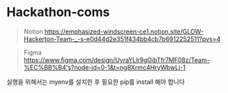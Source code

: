 # Hackathon-coms

> Notion
https://emphasized-windscreen-ce1.notion.site/GLOW-Hackerton-Team-_-s-e0d44d2e351f434bb4cb7b6912252511?pvs=4

> Figma
https://www.figma.com/design/UyraYLlr9gOibTfr7MF08z/Team-%EC%BB%B4's?node-id=0-1&t=ng8Xrmc4HryWbwLj-1

실행을 위해서는 myenv를 설치한 후 필요한 pip를 install 해야 합니다
